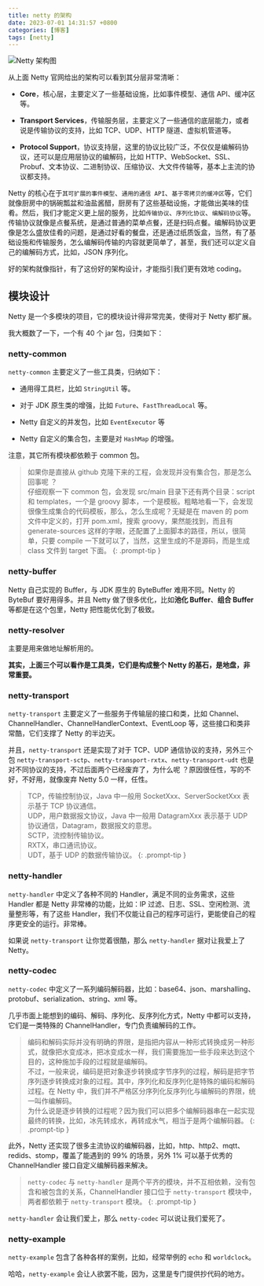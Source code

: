 ```yaml
---
title: netty 的架构
date: 2023-07-01 14:31:57 +0800
categories: [博客]
tags: [netty] 
---
```


![Netty 架构图](https://shichuan-hao.github.io/images/netty/netty-architecture.jpg)

从上面 Netty 官网给出的架构可以看到其分层非常清晰：

- **Core**，核心层，主要定义了一些基础设施，比如事件模型、通信 API、缓冲区等。

- **Transport Services**，传输服务层，主要定义了一些通信的底层能力，或者说是传输协议的支持，比如 TCP、UDP、HTTP 隧道、虚拟机管道等。

- **Protocol Support**，协议支持层，这里的协议比较广泛，不仅仅是编解码协议，还可以是应用层协议的编解码，比如 HTTP、WebSocket、SSL、Probuf、文本协议、二进制协议、压缩协议、大文件传输等，基本上主流的协议都支持。

Netty 的核心在于`其可扩展的事件模型`、`通用的通信 API`、`基于零拷贝的缓冲区`等，它们就像厨房中的锅碗瓢盆和油盐酱醋，厨房有了这些基础设施，才能做出美味的佳肴。然后，我们才能定义更上层的服务，比如`传输协议`、`序列化协议`、`编解码协议`等。传输协议就像是点餐系统，是通过普通的菜单点餐，还是扫码点餐。编解码协议更像是怎么盛放佳肴的问题，是通过好看的餐盘，还是通过纸质饭盒，当然，有了基础设施和传输服务，怎么编解码传输的内容就更简单了，甚至，我们还可以定义自己的编解码方式，比如，JSON 序列化。

好的架构就像指针，有了这份好的架构设计，才能指引我们更有效地 coding。

## 模块设计

Netty 是一个多模块的项目，它的模块设计得非常完美，使得对于 Netty 都扩展。

我大概数了一下，一个有 40 个 jar 包，归类如下：


### netty-common

`netty-common` 主要定义了一些工具类，归纳如下：

- 通用得工具栏，比如 `StringUtil` 等。

- 对于 JDK 原生类的增强，比如 `Future`、`FastThreadLocal` 等。

- Netty 自定义的并发包，比如 `EventExecutor` 等

- Netty 自定义的集合包，主要是对 `HashMap` 的增强。

注意，其它所有模块都依赖于 common 包。

> 如果你是直接从 github 克隆下来的工程，会发现并没有集合包，那是怎么回事呢 ？<br/>
仔细观察一下 common 包，会发现 src/main 目录下还有两个目录：script 和 templates，一个是 groovy 脚本，一个是模板。粗略地看一下，会发现很像生成集合的代码模板，那么，怎么生成呢？无疑是在 maven 的 pom 文件中定义的，打开 pom.xml，搜索 groovy，果然能找到，而且有 generate-sources 这样的字眼，还配置了上面脚本的路径，所以，很简单，只要 compile 一下就可以了，当然，这里生成的不是源码，而是生成 class 文件到 target 下面。
{: .prompt-tip }

### netty-buffer

Netty 自己实现的 Buffer，与 JDK 原生的 ByteBuffer 难用不同。Netty 的 ByteBuf 要好用得多。并且 Netty 做了很多优化，比如**池化 Buffer**、**组合 Buffer** 等都是在这个包里，Netty 把性能优化到了极致。

### netty-resolver

主要是用来做地址解析用的。

**其实，上面三个可以看作是工具类，它们是构成整个 Netty 的基石，是地盘，非常重要。**

### netty-transport

`netty-transport` 主要定义了一些服务于传输层的接口和类，比如 Channel、ChannelHandler、ChannelHandlerContext、EventLoop 等，这些接口和类非常酷，它们支撑了 Netty 的半边天。

并且，`netty-transport` 还是实现了对于 TCP、UDP 通信协议的支持，另外三个包 `netty-transport-sctp`、`netty-transport-rxtx`、`netty-transport-udt` 也是对不同协议的支持，不过后面两个已经废弃了，为什么呢 ？原因很任性，写的不好，不好用，就像废弃 Netty 5.0 一样，任性。

> TCP，传输控制协议，Java 中一般用 SocketXxx、ServerSocketXxx 表示基于 TCP 协议通信。<br/>
UDP，用户数据报文协议，Java 中一般用 DatagramXxx 表示基于 UDP 协议通信，Datagram，数据报文的意思。<br/>
SCTP，流控制传输协议。<br/>
RXTX，串口通讯协议。<br/>
UDT，基于 UDP 的数据传输协议。
{: .prompt-tip }


### netty-handler

`netty-handler` 中定义了各种不同的 Handler，满足不同的业务需求，这些 Handler 都是 Netty 非常棒的功能，比如：IP 过滤、日志、SSL、空闲检测、流量整形等，有了这些 Handler，我们不仅能让自己的程序可运行，更能使自己的程序更安全的运行。非常棒。

如果说 `netty-transport` 让你觉着很酷，那么 `netty-handler` 据对让我爱上了 Netty。

### netty-codec

`netty-codec` 中定义了一系列编码解码器，比如：base64、json、marshalling、protobuf、serialization、string、xml 等。

几乎市面上能想到的编码、解码、序列化、反序列化方式，Netty 中都可以支持，它们是一类特殊的 ChannelHandler，专门负责编解码的工作。

> 编码和解码实际并没有明确的界限，是指把内容从一种形式转换成另一种形式，就像把水变成冰，把冰变成水一样，我们需要施加一些手段来达到这个目的，这种施加手段的过程就是编解码。<br/>
不过，一般来说，编码是把对象逐步转换成字节序列的过程，解码是把字节序列逐步转换成对象的过程。其中，序列化和反序列化是特殊的编码和解码过程。在 Netty 中，我们并不严格区分序列化反序列化与编解码的界限，统一叫作编解码。<br/>
为什么说是逐步转换的过程呢？因为我们可以把多个编解码器串在一起实现最终的转换，比如，冰先转成水，再转成水气，相当于是两个编解码器。
{: .prompt-tip }

此外，Netty 还实现了很多主流协议的编解码器，比如，http、http2、mqtt、redids、stomp，覆盖了能遇到的 99% 的场景，另外 1% 可以基于优秀的 ChannelHandler 接口自定义编解码器来解决。

> `netty-codec` 与 `netty-handler` 是两个平齐的模块，并不互相依赖，没有包含和被包含的关系，ChannelHandler 接口位于 `netty-transport` 模块中，两者都依赖于 `netty-transport` 模块。
{: .prompt-tip }

`netty-handler` 会让我们爱上，那么 `netty-codec` 可以说让我们爱死了。

### netty-example

`netty-example` 包含了各种各样的案例，比如，经常举例的 `echo` 和 `worldclock`。

哈哈，`netty-example` 会让人欲罢不能，因为，这里是专门提供抄代码的地方。

